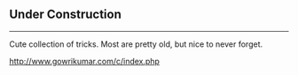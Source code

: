 
## Under Construction


---

Cute collection of tricks. Most are pretty old, but nice to never forget.

http://www.gowrikumar.com/c/index.php


